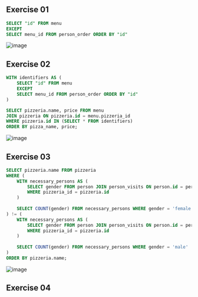 ## Exercise 01
```sql
SELECT "id" FROM menu
EXCEPT
SELECT menu_id FROM person_order ORDER BY "id"
```
![image](https://github.com/b0ryakha/SQL/assets/47691726/992fc609-09b1-44e1-9e10-9f53598f3770)

## Exercise 02
```sql
WITH identifiers AS (
	SELECT "id" FROM menu
	EXCEPT
	SELECT menu_id FROM person_order ORDER BY "id"
)

SELECT pizzeria.name, price FROM menu
JOIN pizzeria ON pizzeria.id = menu.pizzeria_id
WHERE pizzeria.id IN (SELECT * FROM identifiers)
ORDER BY pizza_name, price;
```
![image](https://github.com/b0ryakha/SQL/assets/47691726/aea1dfd7-7097-45c6-b638-06fedd4959f5)

## Exercise 03
```sql
SELECT pizzeria.name FROM pizzeria
WHERE (
	WITH necessary_persons AS (
		SELECT gender FROM person JOIN person_visits ON person.id = person_id
		WHERE pizzeria_id = pizzeria.id
	)
		
	SELECT COUNT(gender) FROM necessary_persons WHERE gender = 'female'
) != (
	WITH necessary_persons AS (
		SELECT gender FROM person JOIN person_visits ON person.id = person_id
		WHERE pizzeria_id = pizzeria.id
	)
		
	SELECT COUNT(gender) FROM necessary_persons WHERE gender = 'male'
)
ORDER BY pizzeria.name;
```
![image](https://github.com/b0ryakha/SQL/assets/47691726/23f84ba9-02fe-43dc-b122-1876ca219c71)

## Exercise 04
```sql

```
